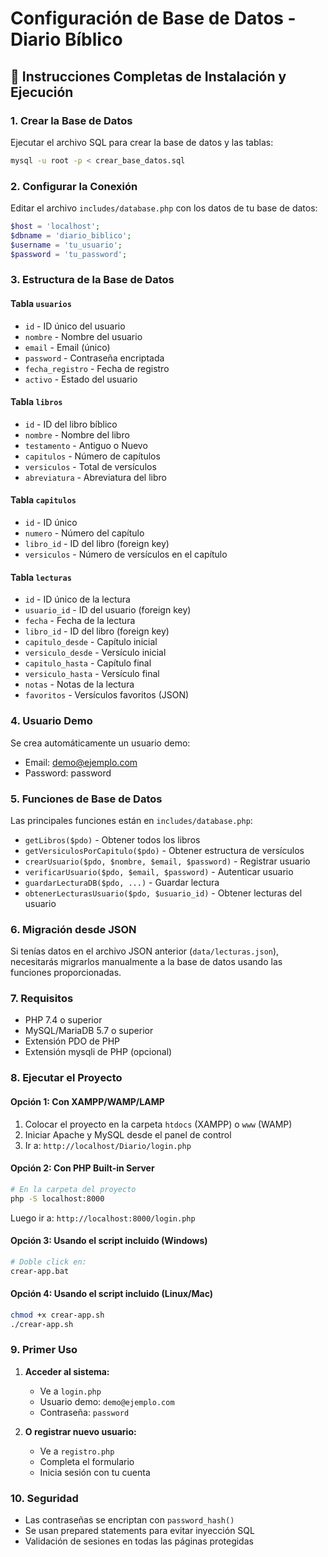 # Configuración de Base de Datos - Diario Bíblico

## 🚀 Instrucciones Completas de Instalación y Ejecución

### 1. Crear la Base de Datos

Ejecutar el archivo SQL para crear la base de datos y las tablas:

```bash
mysql -u root -p < crear_base_datos.sql
```

### 2. Configurar la Conexión

Editar el archivo `includes/database.php` con los datos de tu base de datos:

```php
$host = 'localhost';
$dbname = 'diario_biblico';
$username = 'tu_usuario';
$password = 'tu_password';
```

### 3. Estructura de la Base de Datos

#### Tabla `usuarios`
- `id` - ID único del usuario
- `nombre` - Nombre del usuario
- `email` - Email (único)
- `password` - Contraseña encriptada
- `fecha_registro` - Fecha de registro
- `activo` - Estado del usuario

#### Tabla `libros`
- `id` - ID del libro bíblico
- `nombre` - Nombre del libro
- `testamento` - Antiguo o Nuevo
- `capitulos` - Número de capítulos
- `versiculos` - Total de versículos
- `abreviatura` - Abreviatura del libro

#### Tabla `capitulos`
- `id` - ID único
- `numero` - Número del capítulo
- `libro_id` - ID del libro (foreign key)
- `versiculos` - Número de versículos en el capítulo

#### Tabla `lecturas`
- `id` - ID único de la lectura
- `usuario_id` - ID del usuario (foreign key)
- `fecha` - Fecha de la lectura
- `libro_id` - ID del libro (foreign key)
- `capitulo_desde` - Capítulo inicial
- `versiculo_desde` - Versículo inicial
- `capitulo_hasta` - Capítulo final
- `versiculo_hasta` - Versículo final
- `notas` - Notas de la lectura
- `favoritos` - Versículos favoritos (JSON)

### 4. Usuario Demo

Se crea automáticamente un usuario demo:
- Email: demo@ejemplo.com
- Password: password

### 5. Funciones de Base de Datos

Las principales funciones están en `includes/database.php`:

- `getLibros($pdo)` - Obtener todos los libros
- `getVersiculosPorCapitulo($pdo)` - Obtener estructura de versículos
- `crearUsuario($pdo, $nombre, $email, $password)` - Registrar usuario
- `verificarUsuario($pdo, $email, $password)` - Autenticar usuario
- `guardarLecturaDB($pdo, ...)` - Guardar lectura
- `obtenerLecturasUsuario($pdo, $usuario_id)` - Obtener lecturas del usuario

### 6. Migración desde JSON

Si tenías datos en el archivo JSON anterior (`data/lecturas.json`), necesitarás migrarlos manualmente a la base de datos usando las funciones proporcionadas.

### 7. Requisitos

- PHP 7.4 o superior
- MySQL/MariaDB 5.7 o superior
- Extensión PDO de PHP
- Extensión mysqli de PHP (opcional)

### 8. Ejecutar el Proyecto

#### Opción 1: Con XAMPP/WAMP/LAMP
1. Colocar el proyecto en la carpeta `htdocs` (XAMPP) o `www` (WAMP)
2. Iniciar Apache y MySQL desde el panel de control
3. Ir a: `http://localhost/Diario/login.php`

#### Opción 2: Con PHP Built-in Server
```bash
# En la carpeta del proyecto
php -S localhost:8000
```
Luego ir a: `http://localhost:8000/login.php`

#### Opción 3: Usando el script incluido (Windows)
```bash
# Doble click en:
crear-app.bat
```

#### Opción 4: Usando el script incluido (Linux/Mac)
```bash
chmod +x crear-app.sh
./crear-app.sh
```

### 9. Primer Uso

1. **Acceder al sistema:**
   - Ve a `login.php`
   - Usuario demo: `demo@ejemplo.com`
   - Contraseña: `password`

2. **O registrar nuevo usuario:**
   - Ve a `registro.php`
   - Completa el formulario
   - Inicia sesión con tu cuenta

### 10. Seguridad

- Las contraseñas se encriptan con `password_hash()`
- Se usan prepared statements para evitar inyección SQL
- Validación de sesiones en todas las páginas protegidas